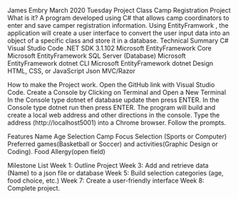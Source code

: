James Embry
March 2020
Tuesday Project Class
Camp Registration Project
What is it?
A program developed using C# that allows camp coordinators to enter and save camper registration information.  Using EntityFramwork , the application will create a user interface to convert the user input data into an object of a specific class and store it in a database.
Technical Summary
C#
Visual Studio Code
.NET SDK  3.1.102
Microsoft EntityFramework Core
Microsoft EntityFramework SQL Server (Database)
Microsoft EntityFramework dotnet CLI
Microsoft EntityFramework dotnet Design
HTML, CSS, or JavaScript
Json
MVC/Razor

How to make the Project work.
Open the GitHub link with Visual Studio Code.
Create a Console by Clicking  on Terminal and Open a New Terminal
In the Console type dotnet ef database update then press ENTER.
In the Console type dotnet run then press ENTER.
The program will build and create a local web address and other directions in the console.
Type the address (http://localhost5001) into a Chrome browser.
Follow the prompts.

Features
Name 
Age Selection
Camp Focus Selection (Sports or Computer)
Preferred games(Basketball or Soccer) and activities(Graphic Design or Coding).
Food Allergy(open field)

Milestone List
Week 1: Outline Project
Week 3: Add and retrieve data (Name) to a json file or database
Week 5: Build selection categories (age, food choice, etc.)
Week 7: Create a user-friendly interface
Week 8: Complete project.
